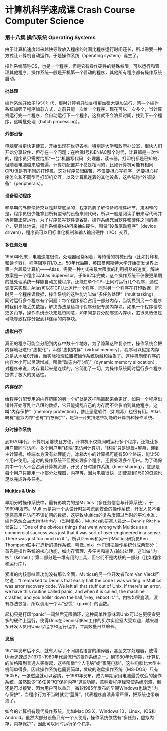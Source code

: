 # 计算机科学速成课 Crash Course Computer Science

### 第十八集 操作系统 Operating Systems

由于计算机速度越来越快导致放入程序的时间比程序运行时间还长，所以需要一种方式让计算机自动运作，于是操作系统（operating system）诞生了。

操作系统简称OS，也是一个程序，但是它有操作硬件的特殊权限，可以运行和管理其他程序，操作系统一般是开机第一个启动的程序，其他所有程序都有操作系统启动。

#### 批处理

操作系统开始于1950年代，那时计算机开始变得更加强大更加流行，第一个操作系统加强了程序加载方式，之前只能一次给一个程序，现在可以一次多个，当计算机运行完一个程序，会自动运行下一个程序，这样就不会浪费时间，找到下一个程序，这叫批处理（batch processing）。

#### 外部设备

电脑变得更快更便宜，开始出现在世界各地，特别是大学和政府办公室，很快人们开始分享软件，但存在一个问题：在哈佛1号和ENIAC那个时代，计算都是一次性的，程序员只需要给那“一台”机器写代码，处理器，读卡器，打印机都是已知的，但随着电脑越来越普遍，计算机配置并不总是相同的，比如计算机可能有相同CPU但是有不同的打印机，这对程序员很痛苦，不仅要担心写程序，还要担心程序怎么和不同型号打印机交互，以及计算机连着的其他设备，这些统称“外部设备”（peripherals）。

#### 设备驱动程序

和早期的外部设备交互是非常底层的，程序员要了解设备的硬件细节，更困难的是，程序员很少能拿到所有型号的设备来测代码，所以一般是阅读手册来写代码并祈祷能正常运行。为了程序员写软件更容易，操作系统充当软件和硬件之间的媒介，更具体地说，操作系统提供API来抽象硬件，叫做“设备驱动程序”（device drivers），程序员可以用标准化机制和输入输出硬件（I/O）交互。

#### 多任务处理

1950年代末，电脑速度很快，处理器经常闲着，等待慢的机械设备（比如打印机和读卡器），程序阻塞在I/O上。50年代后期，英国曼彻斯特大学开始研发世界上第一台超级计算机——Atlas，需要一种方式来最大限度的利用机器的速度，解决方案是一个程序叫Atlas Supervisor，于1962年完成，这个操作系统不仅像更早期的批处理系统一样能自动加载程序，还能在单个CPU上同时运行几个程序，通过调度来实现。Atlas可以在CPU上运行一个程序，同时另一个程序在打印数据，同时另一个程序读数据，操作系统的这种能力叫做“多任务处理”（multitasking）。同时运行多个程序有个问题：每个程序都会占用一部分内存，当切换到另一个程序时我们不能丢失数据，解决办法是给每个程序分配专属内存块。如果一个程序请求更多内存，操作系统会决定是否同意，如果同意要分配哪些内存块，这很灵活但是可能导致程序分配到非连续的内存块。

#### 虚拟内存

真正的程序可能会分配到内存中数十个地方，为了隐藏这种复杂性，操作系统会把内存地址进行“虚拟化”，叫做“虚拟内存”（virtual memory），程序可以假定内存总是从地址0开始，而实际物理位置被操作系统隐藏和抽象了。这种机制使程序的内存大小可以灵活增减，叫做“动态内存分配”（dynamic memory allocation），对程序来说，内存看起来是连续的，它简化了一切，为操作系统同时运行多个程序提供了极大的灵活性。

#### 内存保护

给程序分配专用的内存范围的另一个好处是这样隔离起来会更好，如果一个程序出错并开始写乱七八糟的数据，它只能捣乱自己的内存而不会影响到其他程序，这叫“内存保护”（memory protection），防止恶意软件（如病毒）也很有用。Atlas既有“虚拟内存”也有“内存保护”，是第一台支持这些功能的计算机和操作系统。

#### 分时操作系统

到1970年代，计算机足够快且方便，计算机不仅能同时运行多个程序，还能让多用户能同时访问。多个用户用“终端”来访问计算机，“终端”只是键盘+屏幕，连到主计算机，终端本身没有处理能力，冰箱大小的计算机可能有50个终端，能让50个用户使用。这时的操作系统不但要处理多个程序，还要处理多个用户。为了确保其中一个人不会占满计算机资源，开发了分时操作系统（time-sharing），意思是每个用户只能用一小部分处理器，内存等，因为电脑很快，即使拿到1/50的资源也足以完成许多任务。

#### Multics & Unix

早期分时操作系统中，最有影响力的是Multics（多任务信息与计算系统），于1969年发布。Multics是第一个从设计时就考虑到安全的操作系统，开发人员不希望恶意用户访问不该访问的数据，这导致Multics的复杂度超过当时的平均水准，操作系统会占大约1Mb内存（当时很多），Multics的研究人员之一Dennis Ritchie曾说过：“One of the obvious things that went wrong with Multics as a commercial success was just that it was sort of over-engineered in a sense. There was just too much in it.”。所以Dennis和另一个Multics研究员Ken Thompson联手打造新的操作系统，叫做Unix。他们想把操作系统分成两部分：首先是操作系统的核心功能，如内存管理，多任务和输入/输出处理，这叫做“内核”（kernel）；第二部分是一堆有用的工具，但它们不是内核的一部分（比如程序和运行库）。

紧凑的内核意味着功能没有那么全面，Multics的另一位开发者Tom Van Vleck回忆说：“I remarked to Dennis that easily half the code I was writing in Multics was error recovery code. We left all that stuff out of Unix. If there's an error, we have this routine called panic, and when it is called, the machine crashes, and you holler down the hall, 'Hey, reboot it.' ”。内核如果崩溃，没有办法恢复，所以调用一个叫“恐慌”（panic）的函数。

起初只是打印“panic”一词然后无限循环，这种简单性意味着Unix可以在更便宜更多的硬件上运行，使得Unix在Dennis和Ken工作的贝尔实验室大受欢迎，越来越多开发人员用Unix写程序和运行程序，工具数量日益增长。

#### 发展

1971年发布后不久，就有人写了不同编程语言的编译器，甚至文字处理器，使得Unix迅速成为1970~1980年代最流行的操作系统之一。到1980年代早期，计算机的价格降到普通人买得起，这些叫做“个人电脑”或“家庭电脑”，这些电脑比大型主机简单得多，因此操作系统也需要简单，微软的磁盘操作系统（MS-DOS）只有160kB，一张磁盘就可以容纳，于1981年发布，成为早期家用电脑最受欢迎的操作系统，虽然缺少“多任务”和“保护内存”这些功能，意味着程序经常使系统崩溃，但还是可以接受，因为用户可以重启。微软1985年发布的早期Windows也缺乏“内存保护”，当程序行为不当时就会“蓝屏”，代表程序崩溃非常严重，把系统也带崩溃了。

如今的计算机有现代操作系统，比如Mac OS X，Windows 10，Linux，iOS和Android。虽然大部分设备只有一个人使用，操作系统依然有“多任务，虚拟内存，内存保护”，因此可以同时运行多个程序。
